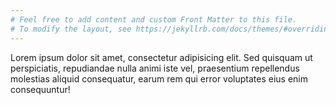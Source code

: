 ```yaml
---
# Feel free to add content and custom Front Matter to this file.
# To modify the layout, see https://jekyllrb.com/docs/themes/#overriding-theme-defaults
---
```


<p>Lorem ipsum dolor sit amet, consectetur adipisicing elit. Sed quisquam ut perspiciatis, repudiandae nulla animi iste
    vel, praesentium repellendus molestias aliquid consequatur, earum rem qui error voluptates eius enim consequuntur!
</p>